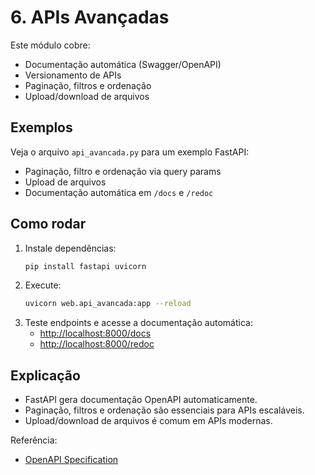 # 6. APIs Avançadas

Este módulo cobre:
- Documentação automática (Swagger/OpenAPI)
- Versionamento de APIs
- Paginação, filtros e ordenação
- Upload/download de arquivos

## Exemplos
Veja o arquivo `api_avancada.py` para um exemplo FastAPI:
- Paginação, filtro e ordenação via query params
- Upload de arquivos
- Documentação automática em `/docs` e `/redoc`

## Como rodar
1. Instale dependências:
   ```bash
   pip install fastapi uvicorn
   ```
2. Execute:
   ```bash
   uvicorn web.api_avancada:app --reload
   ```
3. Teste endpoints e acesse a documentação automática:
   - [http://localhost:8000/docs](http://localhost:8000/docs)
   - [http://localhost:8000/redoc](http://localhost:8000/redoc)

## Explicação
- FastAPI gera documentação OpenAPI automaticamente.
- Paginação, filtros e ordenação são essenciais para APIs escaláveis.
- Upload/download de arquivos é comum em APIs modernas.

Referência:
- [OpenAPI Specification](https://swagger.io/specification/)
